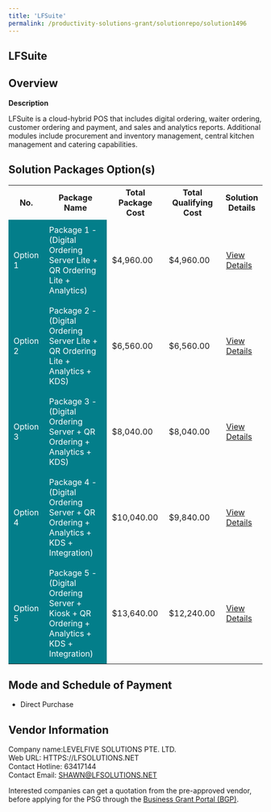 ```yaml
---
title: 'LFSuite'
permalink: /productivity-solutions-grant/solutionrepo/solution1496
---
```


## LFSuite

## Overview

**Description**

LFSuite is a cloud-hybrid POS that includes digital ordering, waiter ordering, customer ordering and payment, and sales and analytics reports. Additional modules include procurement and inventory management, central kitchen management and catering capabilities.

## Solution Packages Option(s)

<table>
<tr>
<th><b>No.</b></th>
<th><b>Package Name</b></th>
<th><b>Total Package Cost</b></th>
<th><b>Total Qualifying Cost</b></th>
<th><b>Solution Details</b></th>
</tr>
<tr>
<td style='padding: 10px; background-color: #037E8A; color: #FFFFFF;'>Option 1</td>
<td style='padding: 10px; background-color: #037E8A; color: #FFFFFF;'>Package 1 - (Digital Ordering Server Lite + QR Ordering Lite + Analytics)</td>
<td style='padding: 10px;'>$4,960.00</td>
<td style='padding: 10px;'>$4,960.00</td>
<td style='padding: 10px;'><a href='/images/psg/LEVELFIVE_SOLUTIONS_Desensitised_Annex_3_Part1.pdf' target='_blank'>View Details</a></td>
</tr>
<tr>
<td style='padding: 10px; background-color: #037E8A; color: #FFFFFF;'>Option 2</td>
<td style='padding: 10px; background-color: #037E8A; color: #FFFFFF;'> Package 2 - (Digital Ordering Server Lite + QR Ordering Lite + Analytics + KDS)</td>
<td style='padding: 10px;'>$6,560.00</td>
<td style='padding: 10px;'>$6,560.00</td>
<td style='padding: 10px;'><a href='/images/psg/LEVELFIVE_SOLUTIONS_Desensitised_Annex_3_Part2.pdf' target='_blank'>View Details</a></td>
</tr>
<tr>
<td style='padding: 10px; background-color: #037E8A; color: #FFFFFF;'>Option 3</td>
<td style='padding: 10px; background-color: #037E8A; color: #FFFFFF;'>Package 3 - (Digital Ordering Server + QR Ordering + Analytics + KDS)</td>
<td style='padding: 10px;'>$8,040.00</td>
<td style='padding: 10px;'>$8,040.00</td>
<td style='padding: 10px;'><a href='/images/psg/LEVELFIVE_SOLUTIONS_Desensitised_Annex_3_Part3.pdf' target='_blank'>View Details</a></td>
</tr>
<tr>
<td style='padding: 10px; background-color: #037E8A; color: #FFFFFF;'>Option 4</td>
<td style='padding: 10px; background-color: #037E8A; color: #FFFFFF;'>Package 4 - (Digital Ordering Server + QR Ordering + Analytics + KDS + Integration)</td>
<td style='padding: 10px;'>$10,040.00</td>
<td style='padding: 10px;'>$9,840.00</td>
<td style='padding: 10px;'><a href='/images/psg/LEVELFIVE_SOLUTIONS_Desensitised_Annex_3_Part4.pdf' target='_blank'>View Details</a></td>
</tr>
<tr>
<td style='padding: 10px; background-color: #037E8A; color: #FFFFFF;'>Option 5</td>
<td style='padding: 10px; background-color: #037E8A; color: #FFFFFF;'>Package 5 - (Digital Ordering Server + Kiosk + QR Ordering + Analytics + KDS + Integration)</td>
<td style='padding: 10px;'>$13,640.00</td>
<td style='padding: 10px;'>$12,240.00</td>
<td style='padding: 10px;'><a href='/images/psg/LEVELFIVE_SOLUTIONS_Desensitised_Annex_3_Part5.pdf' target='_blank'>View Details</a></td>
</tr>
</table>

## Mode and Schedule of Payment

 - Direct Purchase

## Vendor Information

 Company name:LEVELFIVE SOLUTIONS PTE. LTD.<br>Web URL: HTTPS://LFSOLUTIONS.NET <br>Contact Hotline: 63417144 <br>Contact Email: SHAWN@LFSOLUTIONS.NET 

Interested companies can get a quotation from the pre-approved vendor, before applying for the PSG through the <a href='https://www.businessgrants.gov.sg/' target='_blank' rel='noopener'>Business Grant Portal (BGP)</a>.

<script src="/jquery/resize-tables.js"></script>
